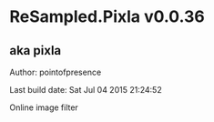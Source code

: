 # ReSampled.Pixla v0.0.36
## aka pixla

Author: pointofpresence

Last build date: Sat Jul 04 2015 21:24:52

Online image filter